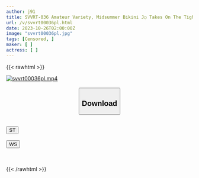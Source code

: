 ```yaml
---
author: j91
title: SVVRT-036 Amateur Variety, Midsummer Bikini J○ Takes On The Tight Rotor Challenge! Insert The Rotor Into The Pussy Until The Vaginal Opening Can No Longer Close! If You Win, You’ll Take All The Prize Money, And If You Lose, You’ll Get Creampied Immediately! 3
url: /v/svvrt00036pl.html
date: 2023-10-26T02:00:00Z
image: "svvrt00036pl.jpg"
tags: [Censored, ]
maker: [ ]
actress: [ ]
---
```



{{< rawhtml >}}

<div class="video" data-videoid="eVPZxz8y34FYqR6">
    <a href="javascript:;">
        <img src="https://my.j91.asia/v/svvrt00036pl.jpg" width="WIDTH" height="HEIGHT" alt="svvrt00036pl.mp4" loading="lazy">
    </a>
</div>

<script type="text/javascript" src="https://j91.asia/asset/on-demand-st.js"></script>

<br>
  <link rel="stylesheet" href="https://j91.asia/asset/bs5.css">
  
  <center>
  <button class="btn btn-primary" type="button" data-bs-toggle="collapse" data-bs-target=".multi-collapse" aria-expanded="false" aria-controls="multiCollapseExample1 multiCollapseExample2"><h2>Download</h2></button></center>
</p>
<div class="row">
  <div class="col">
    <div class="collapse multi-collapse" id="multiCollapseExample1">
      <div class="card card-body">
	      	      <br>
<div class="buttons">  
<a href="https://streamtape.to/v/eVPZxz8y34FYqR6"><button class="btn-hover color-3"><i class="fa fa-download"></i> ST</button></a></div>
    </div>
  </div>
</div>
  <div class="col">
    <div class="collapse multi-collapse" id="multiCollapseExample2">
      <div class="card card-body">
	      <br>
<div class="buttons">
    <a href="https://wolfstream.tv/n9mqr4x9zca3"><button class="btn-hover color-9"><i class="fa fa-download"></i> WS</button></a></div>
<br><br>
      </div>
    </div>
  </div>
</div>

{{< /rawhtml >}}